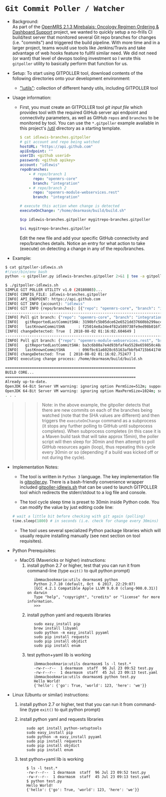 **`Git Commit Poller / Watcher`**
=======================================================================

- Background:  
  As part of the [OpenMRS 2.1.3 Mirebalais: Oncology Regimen Ordering & Dashboard Support](https://github.com/openmrs/openmrs-module-oncology) project, we wanted to
  quickly setup a no-frills CI build/test server that monitored several Git repo branches
  for changes (i.e. "commits") and triggered the build pipeline. With more time and in a
  larger project, teams would use tools like Jenkins/Travis and take advantage of web hooks
  feature to fullfil similar need. We did not need (or want) that level of devops tooling
  investment so I wrote this `gitpoller` utility to basically perform that function for us.

- Setup:
  To start using GITPOLLER tool, download contents of the following directories onto your development environment:
  - ["\utils"](https://github.com/dearmasm/openmrs-module-oncology/tree/master/utils): collection of different handy utils, including GITPOLLER tool

- Usage information:
  - First, you must create an GITPOLLER tool *git input file* which provides tool with the required GitHub server api endpoint and connectivity parameters, as well as GitHub `repos` and `branches` to be monitored by tool.
  You can use the `*.gitpoller` example available in this project's [/util](https://github.com/dearmasm/openmrs-module-oncology/edit/master/utils) directory as a starting template.
     ```yaml
     $ cat idlewis-branches.gitpoller
     # git account and repo being watched
     hostURL: "https://api.github.com"
     apiEndpoint: ""
     userID: <github userid>
     password: <github apikey>
     account: "idlewis"
     repoBranches:
         - # repo/branch 1
           repo: "openmrs-core"
           branch: "integration"
         - # repo/branch 2
           repo: "openmrs-module-webservices.rest"
           branch: "integration"

     # execute this action when change is detected
     executeOnChange: "/home/dearmasm/build/build.sh"
     ```
     ```bash
     $cp idlewis-branches.gitpoller mygitrepo-branches.gitpoller

     $vi mygitrepo-branches.gitpoller
     ```
     Edit the new file and add your specific GitHub connectivity and repo/branches details. Notice an entry for what
     action to take (execute) on detecting a change in any of the repo/branches.

- Example:
```bash
$ cat gitpoller-idlewis.sh
#!/usr/bin/env bash
python -u gitpoller.py idlewis-branches.gitpoller 2>&1 | tee -a gitpoller.log
```

```bash
$ ./gitpoller-idlewis.sh
SIMPLE GIT POLLER UTILITY v1.0 (20180803)...
[INFO] CONFIG_FILE: idlewis-branches.gitpoller
[INFO] API_ENDPOINT: https://api.github.com
[INFO] GIT INFO {account}: "idlewis"
[INFO] GIT INFO {repo/branches}: [{"repo": "openmrs-core", "branch": "integration"}, {"repo": "openmrs-module-webservices.rest", "branch": "integration"}]
------------------------------------------------------------------------------
[INFO] Poll git branch: {"repo": "openmrs-core", "branch": "integration"}
[INFO]   gitReportedLastCommitSHA: 3190bfc5b05dce62e6521dd37660bb299ac49e34
[INFO]   lastKnownCommitSHA      : f25014e8a34e4f82a589738fe9ed98b016f73f2c
[INFO] changeDetected: True  [ 2018-08-02 01:16:02.604649 ]
------------------------------------------------------------------------------
[INFO] Poll git branch: {"repo": "openmrs-module-webservices.rest", "branch": "integration"}
[INFO]   gitReportedLastCommitSHA: ba3c6b80a7e4d93bfaf4a5528e659850c48ae427
[INFO]   lastKnownCommitSHA      : 096fbc61a6028c65163afbbfb4715b6417463dfc
[INFO] changeDetected: True  [ 2018-08-02 01:16:02.752477 ]
[INFO] executing change process: /home/dearmasm/build/build.sh

===========================================================
BUILD CORE...
===========================================================
Already up-to-date.
OpenJDK 64-Bit Server VM warning: ignoring option PermSize=512m; support was removed in 8.0
OpenJDK 64-Bit Server VM warning: ignoring option MaxPermSize=1024m; support was removed in 8.0
. . .
```
>>>Note: in the above example, the gitpoller detects that there are new commits on each of the branches being watched (note that the SHA values are different) and then triggers the `executeOnChange` command as a subprocess (it stops any further polling to GitHub until subprocess completes). When subprocess completes (in this case it is a Maven build task that will take approx 15min), the poller script will then sleep for 30min and then attempt to poll GitHub resources again (loop), thus repeating this cycle every 30min or so (depending if a build was kicked off or not during the cycle).

- Implementation Notes:  
    - The tool is written in `Python 3` language. The key implementation file is [gitpoller.py](https://github.com/dearmasm/openmrs-module-oncology/edit/master/utils/gitpoller.py). There is a bash-friendly convenience wrapper included [gitpoller-idlewis.sh](https://github.com/dearmasm/openmrs-module-oncology/edit/master/utils/gitpoller-idlewis.sh) that can be used to launch GITPOLLER tool which redirects the stderr/stdout to a log file and console.  

    - The tool cycle sleep time is preset to 30min inside Python code. You can modify the value by just editing code line:
    ```python
    # wait a little bit before checking with git again (polling)
    time.sleep(1800) # in seconds (i.e. check for change every 30mins)
    ```

    - The tool uses several specialized Python package libraries which will usually require installing manually (see next section on tool requisites).  

- Python Prerequisites:
  - MacOS (Mavericks or higher) instructions:
    1. install python 2.7 or higher, test that you can run it from command-line (type ```exit()``` to quit python prompt)
       ```
          ibmmacbookmario:utils dearmasm$ python
          Python 2.7.10 (default, Oct  6 2017, 22:29:07)
          [GCC 4.2.1 Compatible Apple LLVM 9.0.0 (clang-900.0.31)] on darwin
          Type "help", "copyright", "credits" or "license" for more information.
          >>>
    2. install python yaml and requests libraries
       ```
          sudo easy_install pip
          brew install libyaml
          sudo python -m easy_install pyyaml
          sudo pip install requests
          sudo pip install objdict
          sudo pip install enum

    3. test python+yaml lib is working
       ```
          ibmmacbookmario:utils dearmasm$ ls -l test.*
          -rw-r--r--  1 dearmasm  staff  96 Jul 23 09:52 test.py
          -rw-r--r--  1 dearmasm  staff  45 Jul 23 09:13 test.yaml
          ibmmacbookmario:utils dearmasm$ python test.py
          Hello World!
          {'hello': {'go': True, 'world': 123, 'here': 'we'}}

- Linux (Ubuntu or similar) instructions:
    1. install python 2.7 or higher, test that you can run it from command-line (type ```exit()``` to quit python prompt)

    2. install python yaml and requests libraries
       ```
          sudo apt install python-setuptools
          sudo easy_install pip
          sudo python -m easy_install pyyaml
          sudo pip install requests
          sudo pip install objdict
          sudo pip install enum

    3. test python+yaml lib is working
       ```
          $ ls -l test.*
          -rw-r--r--  1 dearmasm  staff  96 Jul 23 09:52 test.py
          -rw-r--r--  1 dearmasm  staff  45 Jul 23 09:13 test.yaml
          $ python test.py
          Hello World!
          {'hello': {'go': True, 'world': 123, 'here': 'we'}}
       ```
